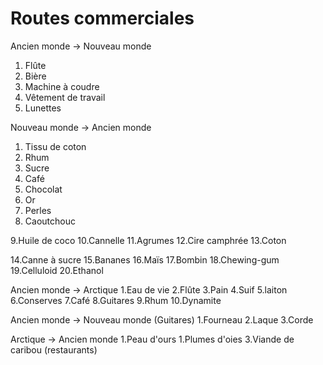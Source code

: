 # Routes commerciales

Ancien monde -> Nouveau monde
1. Flûte
2. Bière
3. Machine à coudre
4. Vêtement de travail
5. Lunettes

Nouveau monde -> Ancien monde
1. Tissu de coton
2. Rhum
3. Sucre
4. Café
5. Chocolat
6. Or
7. Perles
8. Caoutchouc

9.Huile de coco
10.Cannelle
11.Agrumes
12.Cire camphrée
13.Coton

14.Canne à sucre
15.Bananes
16.Maïs
17.Bombin
18.Chewing-gum
19.Celluloid
20.Ethanol

Ancien monde -> Arctique
1.Eau de vie
2.Flûte
3.Pain
4.Suif
5.laiton
6.Conserves
7.Café
8.Guitares
9.Rhum
10.Dynamite

Ancien monde -> Nouveau monde (Guitares) 
1.Fourneau
2.Laque
3.Corde

Arctique -> Ancien monde
1.Peau d'ours
1.Plumes d'oies
3.Viande de caribou (restaurants)